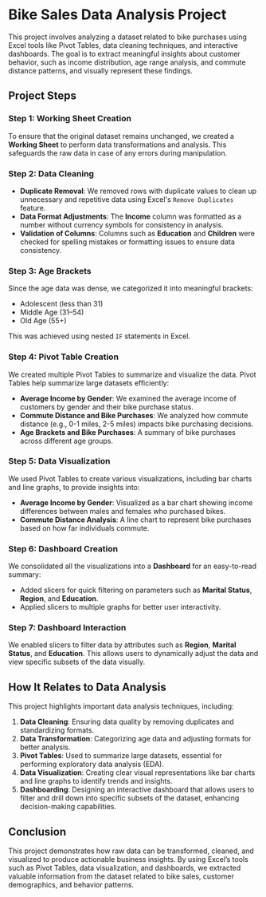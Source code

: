 # Bike Sales Data Analysis Project
This project involves analyzing a dataset related to bike purchases using Excel tools like Pivot Tables, data cleaning techniques, and interactive dashboards. The goal is to extract meaningful insights about customer behavior, such as income distribution, age range analysis, and commute distance patterns, and visually represent these findings.

## Project Steps

### Step 1: Working Sheet Creation
To ensure that the original dataset remains unchanged, we created a **Working Sheet** to perform data transformations and analysis. This safeguards the raw data in case of any errors during manipulation.

### Step 2: Data Cleaning
- **Duplicate Removal**: We removed rows with duplicate values to clean up unnecessary and repetitive data using Excel's `Remove Duplicates` feature.
- **Data Format Adjustments**: The **Income** column was formatted as a number without currency symbols for consistency in analysis.
- **Validation of Columns**: Columns such as **Education** and **Children** were checked for spelling mistakes or formatting issues to ensure data consistency.

### Step 3: Age Brackets
Since the age data was dense, we categorized it into meaningful brackets:
- Adolescent (less than 31)
- Middle Age (31–54)
- Old Age (55+)

This was achieved using nested `IF` statements in Excel.

### Step 4: Pivot Table Creation
We created multiple Pivot Tables to summarize and visualize the data. Pivot Tables help summarize large datasets efficiently:
- **Average Income by Gender**: We examined the average income of customers by gender and their bike purchase status.
- **Commute Distance and Bike Purchases**: We analyzed how commute distance (e.g., 0-1 miles, 2-5 miles) impacts bike purchasing decisions.
- **Age Brackets and Bike Purchases**: A summary of bike purchases across different age groups.

### Step 5: Data Visualization
We used Pivot Tables to create various visualizations, including bar charts and line graphs, to provide insights into:
- **Average Income by Gender**: Visualized as a bar chart showing income differences between males and females who purchased bikes.
- **Commute Distance Analysis**: A line chart to represent bike purchases based on how far individuals commute.

### Step 6: Dashboard Creation
We consolidated all the visualizations into a **Dashboard** for an easy-to-read summary:
- Added slicers for quick filtering on parameters such as **Marital Status**, **Region**, and **Education**.
- Applied slicers to multiple graphs for better user interactivity.

### Step 7: Dashboard Interaction
We enabled slicers to filter data by attributes such as **Region**, **Marital Status**, and **Education**. This allows users to dynamically adjust the data and view specific subsets of the data visually.

## How It Relates to Data Analysis
This project highlights important data analysis techniques, including:
1. **Data Cleaning**: Ensuring data quality by removing duplicates and standardizing formats.
2. **Data Transformation**: Categorizing age data and adjusting formats for better analysis.
3. **Pivot Tables**: Used to summarize large datasets, essential for performing exploratory data analysis (EDA).
4. **Data Visualization**: Creating clear visual representations like bar charts and line graphs to identify trends and insights.
5. **Dashboarding**: Designing an interactive dashboard that allows users to filter and drill down into specific subsets of the dataset, enhancing decision-making capabilities.

## Conclusion
This project demonstrates how raw data can be transformed, cleaned, and visualized to produce actionable business insights. By using Excel’s tools such as Pivot Tables, data visualization, and dashboards, we extracted valuable information from the dataset related to bike sales, customer demographics, and behavior patterns.
